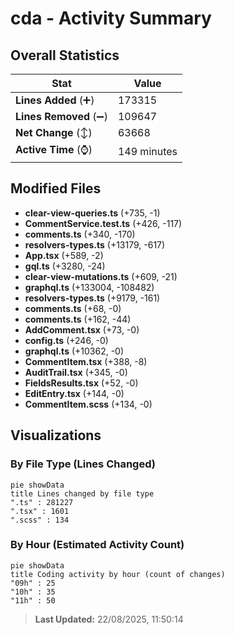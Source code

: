 # cda - Activity Summary 

## Overall Statistics

| Stat                   | Value                                                             |
| ---------------------- | ----------------------------------------------------------------- |
| **Lines Added** (➕)   | 173315                                          |
| **Lines Removed** (➖) | 109647                                        |
| **Net Change** (↕)    | 63668                |
| **Active Time** (⌚)   | 149 minutes |


## Modified Files
- **clear-view-queries.ts** (+735, -1)
- **CommentService.test.ts** (+426, -117)
- **comments.ts** (+340, -170)
- **resolvers-types.ts** (+13179, -617)
- **App.tsx** (+589, -2)
- **gql.ts** (+3280, -24)
- **clear-view-mutations.ts** (+609, -21)
- **graphql.ts** (+133004, -108482)
- **resolvers-types.ts** (+9179, -161)
- **comments.ts** (+68, -0)
- **comments.ts** (+162, -44)
- **AddComment.tsx** (+73, -0)
- **config.ts** (+246, -0)
- **graphql.ts** (+10362, -0)
- **CommentItem.tsx** (+388, -8)
- **AuditTrail.tsx** (+345, -0)
- **FieldsResults.tsx** (+52, -0)
- **EditEntry.tsx** (+144, -0)
- **CommentItem.scss** (+134, -0)

## Visualizations

### By File Type (Lines Changed)

```mermaid
pie showData
title Lines changed by file type
".ts" : 281227
".tsx" : 1601
".scss" : 134
```

### By Hour (Estimated Activity Count)

```mermaid
pie showData
title Coding activity by hour (count of changes)
"09h" : 25
"10h" : 35
"11h" : 50
```


> **Last Updated:** 22/08/2025, 11:50:14